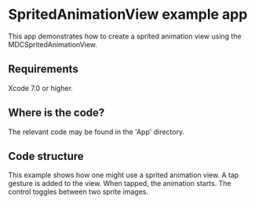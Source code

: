 # SpritedAnimationView example app

This app demonstrates how to create a sprited animation view using the
MDCSpritedAnimationView.

## Requirements

Xcode 7.0 or higher.

## Where is the code?

The relevant code may be found in the 'App' directory.

## Code structure

This example shows how one might use a sprited animation view. A tap gesture is added to
the view. When tapped, the animation starts. The control toggles between two sprite images.
